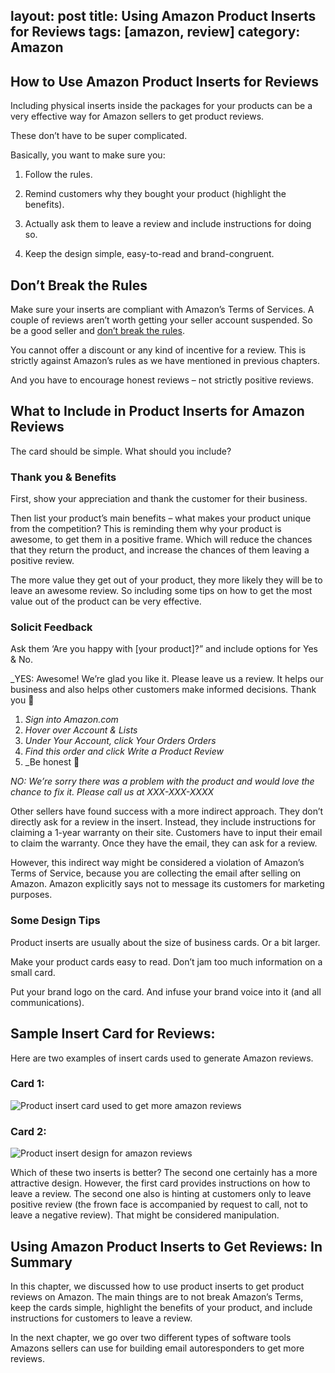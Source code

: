 layout: post
title: Using Amazon Product Inserts for Reviews
tags: [amazon, review]
category: Amazon
---

## How to Use Amazon Product Inserts for Reviews

Including physical inserts inside the packages for your products can be a very effective way for Amazon sellers to get product reviews. 

These don’t have to be super complicated. 

Basically, you want to make sure you:

1) Follow the rules.

2) Remind customers why they bought your product (highlight the benefits).

3) Actually ask them to leave a review and include instructions for doing so.

4) Keep the design simple, easy-to-read and brand-congruent.

## Don’t Break the Rules

Make sure your inserts are compliant with Amazon’s Terms of Services. A couple of reviews aren’t worth getting your seller account suspended. So be a good seller and [don’t break the rules](https://sellercentral.amazon.com/gp/help/external/200386250). 

You cannot offer a discount or any kind of incentive for a review. This is strictly against Amazon’s rules as we have mentioned in previous chapters.

And you have to encourage honest reviews – not strictly positive reviews.

## What to Include in Product Inserts for Amazon Reviews

The card should be simple. What should you include?

### Thank you & Benefits

First, show your appreciation and thank the customer for their business. 

Then list your product’s main benefits – what makes your product unique from the competition? This is reminding them why your product is awesome, to get them in a positive frame. Which will reduce the chances that they return the product, and increase the chances of them leaving a positive review. 

The more value they get out of your product, they more likely they will be to leave an awesome review. So  including some tips on how to get the most value out of the product can be very effective.

### Solicit Feedback

Ask them ‘Are you happy with [your product]?” and include options for Yes & No. 

_YES: Awesome! We’re glad you like it. Please leave us a review. It helps our business and also helps other customers make informed decisions. Thank you 🙂

1.  _Sign into Amazon.com_ 
2.  _Hover over Account & Lists_
3.  _Under Your Account, click Your Orders Orders_
4.  _Find this order and click Write a Product Review_
5.  _Be honest 🙂

_NO: We’re sorry there was a problem with the product and would love the chance to fix it. Please call us at  XXX-XXX-XXXX_

Other sellers have found success with a more indirect approach. They don’t directly ask for a review in the insert. Instead, they include instructions for claiming a 1-year warranty on their site. Customers have to input their email to claim the warranty. Once they have the email, they can ask for a review.

However, this indirect way might be considered a violation of Amazon’s Terms of Service, because you are collecting the email after selling on Amazon. Amazon explicitly says not to message its customers for marketing purposes. 

### Some Design Tips

Product inserts are usually about the size of business cards. Or a bit larger. 

Make your product cards easy to read. Don’t jam too much information on a small card. 

Put your brand logo on the card. And infuse your brand voice into it (and all communications).

## Sample Insert Card for Reviews:

Here are two examples of insert cards used to generate Amazon reviews.

### Card 1:

![Product insert card used to get more amazon reviews](https://landingcube.com/wp-content/uploads/2018/04/product-inserts-internetbizuni.png)

### Card 2:

![Product insert design for amazon reviews](https://landingcube.com/wp-content/uploads/2018/04/product-insert-jungle-scout-million-dollar.png)

Which of these two inserts is better? The second one certainly has a more attractive design. However, the first card provides instructions on how to leave a review. The second one also is hinting at customers only to leave positive review (the frown face is accompanied by request to call, not to leave a negative review). That might be considered manipulation.

## Using Amazon Product Inserts to Get Reviews: In Summary

In this chapter, we discussed how to use product inserts to get product reviews on Amazon. The main things are to not break Amazon’s Terms, keep the cards simple, highlight the benefits of your product, and include instructions for customers to leave a review.

In the next chapter, we go over two different types of software tools Amazons sellers can use for building email autoresponders to get more reviews.
